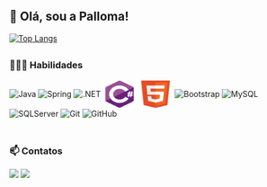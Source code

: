 ## 👋 Olá, sou a Palloma!

[![Top Langs](https://github-readme-stats.vercel.app/api/top-langs/?username=nunespalloma&layout=compact)](https://github.com/nunespalloma/github-readme-stats)

<!-- API das estatísticas: https://github.com/anuraghazra/github-readme-stats -->

##

### 👩🏽‍💻 Habilidades
<div style="display: inline_block">
    <img align="center" alt="Java" height="50" width="60" src="https://cdn.jsdelivr.net/gh/devicons/devicon@latest/icons/java/java-original-wordmark.svg">
    <img align="center" alt="Spring" height="50" width="60" src="https://cdn.jsdelivr.net/gh/devicons/devicon@latest/icons/spring/spring-original-wordmark.svg">
    <img align="center" alt=".NET" height="50" width="60" src="https://cdn.jsdelivr.net/gh/devicons/devicon@latest/icons/dotnetcore/dotnetcore-original.svg">
    <img align="center" alt="Csharp" height="50" width="60" src="https://raw.githubusercontent.com/devicons/devicon/master/icons/csharp/csharp-original.svg">
    <img align="center" alt="HTML5" height="50" width="60" src="https://raw.githubusercontent.com/devicons/devicon/master/icons/html5/html5-original.svg">
    <img align="center" alt="Bootstrap" height="50" width="60" src="https://cdn.jsdelivr.net/gh/devicons/devicon@latest/icons/bootstrap/bootstrap-original-wordmark.svg">
    <img align="center" alt="MySQL" height="50" width="60" src="https://cdn.jsdelivr.net/gh/devicons/devicon@latest/icons/mysql/mysql-original-wordmark.svg">
    <img align="center" alt="SQLServer" height="50" width="60" src="https://cdn.jsdelivr.net/gh/devicons/devicon@latest/icons/microsoftsqlserver/microsoftsqlserver-original-wordmark.svg">
    <img align="center" alt="Git" height="50" width="60" src="https://cdn.jsdelivr.net/gh/devicons/devicon@latest/icons/git/git-original-wordmark.svg">
    <img align="center" alt="GitHub" height="50" width="60" src="https://cdn.jsdelivr.net/gh/devicons/devicon@latest/icons/github/github-original-wordmark.svg">
  </div><br>

<!--
  #### Desenvolvimento Back-end
  <div style="display: inline_block">
    <img align="center" alt="Java" height="50" width="60" src="https://cdn.jsdelivr.net/gh/devicons/devicon@latest/icons/java/java-original-wordmark.svg">
    <img align="center" alt="Spring" height="50" width="60" src="https://cdn.jsdelivr.net/gh/devicons/devicon@latest/icons/spring/spring-original-wordmark.svg">
    <img align="center" alt=".NET" height="50" width="60" src="https://cdn.jsdelivr.net/gh/devicons/devicon@latest/icons/dotnetcore/dotnetcore-original.svg">
    <img align="center" alt="Csharp" height="50" width="60" src="https://raw.githubusercontent.com/devicons/devicon/master/icons/csharp/csharp-original.svg">
  </div><br>
  
  #### Desenvolvimento Front-end
  <div style="display: inline_block">
    <img align="center" alt="HTML5" height="50" width="60" src="https://raw.githubusercontent.com/devicons/devicon/master/icons/html5/html5-original.svg">
    <img align="center" alt="Bootstrap" height="50" width="60" src="https://cdn.jsdelivr.net/gh/devicons/devicon@latest/icons/bootstrap/bootstrap-original-wordmark.svg">
  </div><br>

#### Banco de Dados
<div style="display: inline_block">
  <img align="center" alt="MySQL" height="50" width="60" src="https://cdn.jsdelivr.net/gh/devicons/devicon@latest/icons/mysql/mysql-original-wordmark.svg">
  <img align="center" alt="SQLServer" height="50" width="60" src="https://cdn.jsdelivr.net/gh/devicons/devicon@latest/icons/microsoftsqlserver/microsoftsqlserver-original-wordmark.svg">
</div><br>

#### Controle de Versão
<div style="display: inline_block">
  <img align="center" alt="Git" height="50" width="60" src="https://cdn.jsdelivr.net/gh/devicons/devicon@latest/icons/git/git-original-wordmark.svg">
  <img align="center" alt="GitHub" height="50" width="60" src="https://cdn.jsdelivr.net/gh/devicons/devicon@latest/icons/github/github-original-wordmark.svg">
</div><br> 

-->

<!-- Icones de tecnologia: https://devicon.dev/ -->

##
  
### 📫 Contatos
<div> 
  <a href = "mailto:nunespalloma@outlook.com"><img src="https://img.shields.io/badge/-Gmail-%23333?style=for-the-badge&logo=gmail&logoColor=white" target="_blank"></a>
  <a href="https://www.linkedin.com/in/palloma-nunes-031b08145/" target="_blank"><img src="https://img.shields.io/badge/-LinkedIn-%230077B5?style=for-the-badge&logo=linkedin&logoColor=white" target="_blank"></a>
</div>

<!-- Icones: https://dev.to/envoy_/150-badges-for-github-pnk -->

